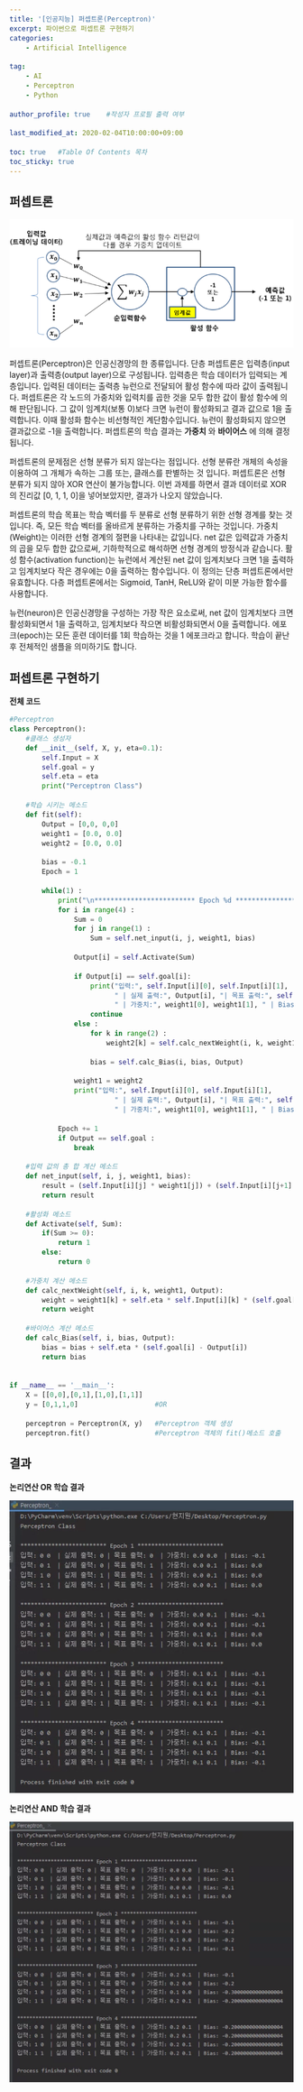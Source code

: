 ```yaml
---
title: '[인공지능] 퍼셉트론(Perceptron)' 
excerpt: 파이썬으로 퍼셉트론 구현하기
categories:
    - Artificial Intelligence

tag:
    - AI
    - Perceptron
    - Python 

author_profile: true    #작성자 프로필 출력 여부

last_modified_at: 2020-02-04T10:00:00+09:00

toc: true   #Table Of Contents 목차 
toc_sticky: true
---
```


## 퍼셉트론

![2.4-3](/assets/img/2.4-3.png)

퍼셉트론(Perceptron)은 인공신경망의 한 종류입니다. 단층 퍼셉트론은 입력층(input layer)과 출력층(output layer)으로 구성됩니다. 입력층은 학습 데이터가 입력되는 계층입니다. 입력된 데이터는 출력층 뉴런으로 전달되어 활성 함수에 따라 값이 출력됩니다. 퍼셉트론은 각 노드의 가중치와 입력치를 곱한 것을 모두 합한 값이 활성 함수에 의해 판단됩니다. 그 값이 임계치(보통 0)보다 크면 뉴런이 활성화되고 결과 값으로 1을 출력합니다. 이때 활성화 함수는 비선형적인 계단함수입니다. 뉴런이 활성화되지 않으면 결과값으로 -1을 출력합니다. 퍼셉트론의 학습 결과는 __가중치__ 와 __바이어스__ 에 의해 결정됩니다. 


퍼셉트론의 문제점은 선형 분류가 되지 않는다는 점입니다. 선형 분류란 개체의 속성을 이용하여 그 개체가 속하는 그룹 또는, 클래스를 판별하는 것 입니다. 퍼셉트론은 선형 분류가 되지 않아 XOR 연산이 불가능합니다.
이번 과제를 하면서 결과 데이터로 XOR의 진리값 [0, 1, 1, 0]을 넣어보았지만, 결과가 나오지 않았습니다.

퍼셉트론의 학습 목표는 학습 벡터를 두 분류로 선형 분류하기 위한 선형 경계를 찾는 것입니다. 즉, 모든 학습 벡터를 올바르게 분류하는 가중치를 구하는 것입니다. 가중치(Weight)는 이러한 선형 경계의 절편을 나타내는 값입니다. net 값은 입력값과 가중치의 곱을 모두 합한 값으로써, 기하학적으로 해석하면 선형 경계의 방정식과 같습니다. 활성 함수(activation function)는 뉴런에서 계산된 net 값이 임계치보다 크면 1을 출력하고 임계치보다 작은 경우에는 0을 출력하는 함수입니다. 이 정의는 단층 퍼셉트론에서만 유효합니다. 다층 퍼셉트론에서는 Sigmoid, TanH, ReLU와 같이 미분 가능한 함수를 사용합니다. 

뉴런(neuron)은 인공신경망을 구성하는 가장 작은 요소로써, net 값이 임계치보다 크면 활성화되면서 1을 출력하고, 임계치보다 작으면 비활성화되면서 0을 출력합니다. 에포크(epoch)는 모든 훈련 데이터를 1회 학습하는 것을 1 에포크라고 합니다. 학습이 끝난 후 전체적인 샘플을 의미하기도 합니다.



## 퍼셉트론 구현하기


__전체 코드__ 

```python
#Perceptron
class Perceptron():
    #클래스 생성자
    def __init__(self, X, y, eta=0.1):
        self.Input = X
        self.goal = y
        self.eta = eta
        print("Perceptron Class")

    #학습 시키는 메소드
    def fit(self):
        Output = [0,0, 0,0]
        weight1 = [0.0, 0.0]
        weight2 = [0.0, 0.0]
        
        bias = -0.1
        Epoch = 1
        
        while(1) :
            print("\n************************* Epoch %d *************************"  % (Epoch)) 
            for i in range(4) :
                Sum = 0
                for j in range(1) :
                    Sum = self.net_input(i, j, weight1, bias)
                    
                Output[i] = self.Activate(Sum)
                        
                if Output[i] == self.goal[i]:
                    print("입력:", self.Input[i][0], self.Input[i][1],
                          " | 실제 출력:", Output[i], "| 목표 출력:", self.goal[i],
                          " | 가중치:", weight1[0], weight1[1], " | Bias:", bias)
                    continue
                else :
                    for k in range(2) :
                        weight2[k] = self.calc_nextWeight(i, k, weight1, Output)
                        
                    bias = self.calc_Bias(i, bias, Output)
                    
                weight1 = weight2
                print("입력:", self.Input[i][0], self.Input[i][1],
                          " | 실제 출력:", Output[i], "| 목표 출력:", self.goal[i],
                          " | 가중치:", weight1[0], weight1[1], " | Bias:", bias)
          
            Epoch += 1
            if Output == self.goal :
                break

    #입력 값의 총 합 계산 메소드
    def net_input(self, i, j, weight1, bias):
        result = (self.Input[i][j] * weight1[j]) + (self.Input[i][j+1] * weight1[j+1]) + bias
        return result

    #활성화 메소드
    def Activate(self, Sum):
        if(Sum >= 0):
            return 1
        else:
            return 0
        
    #가중치 계산 메소드
    def calc_nextWeight(self, i, k, weight1, Output):
        weight = weight1[k] + self.eta * self.Input[i][k] * (self.goal[i] - Output[i])
        return weight

    #바이어스 계산 메소드
    def calc_Bias(self, i, bias, Output):
        bias = bias + self.eta * (self.goal[i] - Output[i])
        return bias


if __name__ == '__main__':
    X = [[0,0],[0,1],[1,0],[1,1]]
    y = [0,1,1,0]                   #OR

    perceptron = Perceptron(X, y)   #Perceptron 객체 생성
    perceptron.fit()                #Perceptron 객체의 fit()메소드 호출
```

## 결과 

__논리연산 OR 학습 결과__

![2.4-1](/assets/img/2.4-1.png)

__논리연산 AND 학습 결과__

![2.4-2](/assets/img/2.4-2.png)